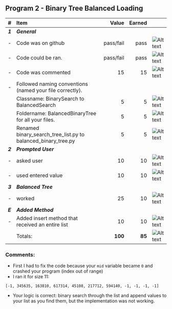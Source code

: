 ## Program 2 - Binary Tree Balanced Loading
| #       | Item                                                                         | Value       | Earned   |                |
|:--------|:-----------------------------------------------------------------------------|------------:|---------:|:---------------|
| ***1*** | ***General***                                                                |             |          |                |
| -       | Code was on github                                                           | pass/fail   |pass    | ![Alt text][1] |
| -       | Code could be ran.                                                           | pass/fail   |  pass    | ![Alt text][1] |
| -       | Code was commented                                                           |    15       |    15    | ![Alt text][1] |
| -       | Followed naming conventions (named your file correctly).                     |             |          |                |
|         |      Classname: BinarySearch to BalancedSearch                               |    5        |     5    | ![Alt text][1] |
|         |     Foldername: BalancedBinaryTree for all your files.                       |    5        |     5    | ![Alt text][1] |   
|         |     Renamed binary_search_tree_list.py to balanced_binary_tree.py            |    5        |     5    | ![Alt text][1] |
| ***2*** | ***Prompted User***                                                          |             |          |                |
| -       | asked user                                                                   |    10       |    10    | ![Alt text][1] |
| -       | used entered value                                                           |    10       |    10    | ![Alt text][1] |
| ***3*** | ***Balanced Tree***                                                          |             |          |                |
| -       | worked                                                                       |    25       |    10    | ![Alt text][3] |
| ***E*** | ***Added Method***                                                           |             |          |                |
| -       | Added insert method that received an entire list                             |    10       |    10    | ![Alt text][1] |
|         | Totals:                                                                      | **100**     |  **85** | ![Alt text][1] |

### Comments:

- First I had to fix the code because your `mid` variable became `0` and crashed your program (index out of range)
- I ran it for size 11:

```
[-1, 345635, 163810, 617314, 45108, 217712, 594140, -1, -1, -1, -1]
```

- Your logic is correct: binary search through the list and append values to your list as you find them, but the implementation was not working.

[1]: http://f.cl.ly/items/3E231i211n2E042B1U3K/right.png  "Correct"
[2]: http://f.cl.ly/items/2X473C1Q1F2x3S1E4231/wrong.gif  "Incorrect"
[3]: http://f.cl.ly/items/1A0d2Q1J1N1u0C3g0C1s/null.gif  "Errors"
